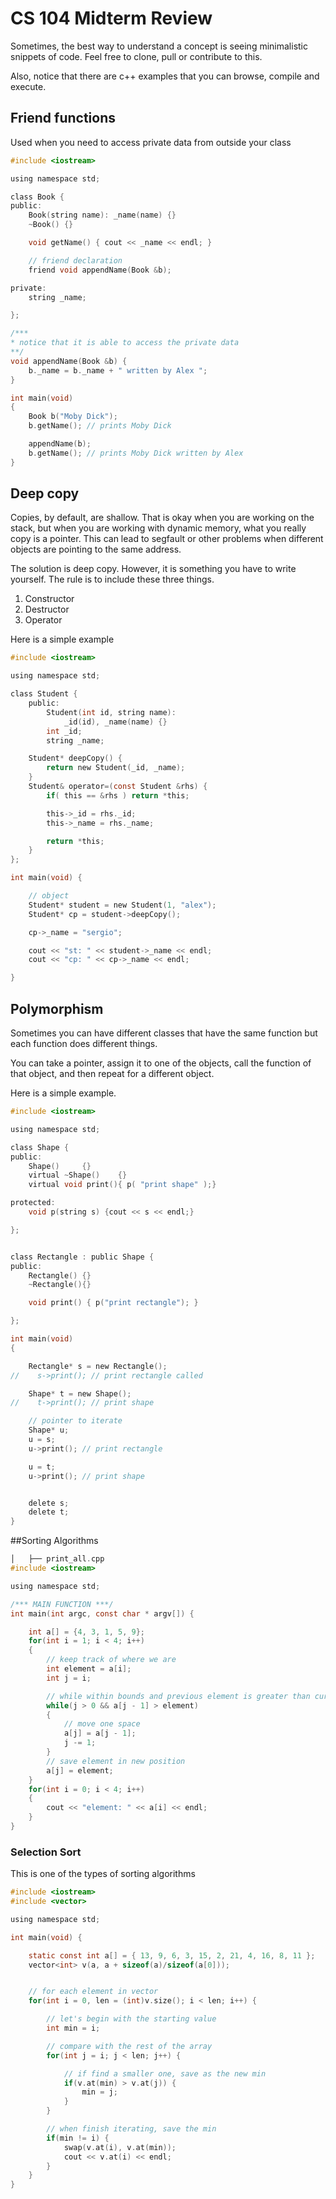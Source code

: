 # CS 104 Midterm Review

Sometimes, the best way to understand a concept
is seeing minimalistic snippets of code. Feel free
to clone, pull or contribute to this.

Also, notice that there are c++ examples that you can
browse, compile and execute.

## Friend functions
Used when you need to access private data
from outside your class

```c
#include <iostream>

using namespace std;

class Book {
public:
    Book(string name): _name(name) {}
    ~Book() {}

    void getName() { cout << _name << endl; }

    // friend declaration
    friend void appendName(Book &b);

private:
    string _name;

};

/***
* notice that it is able to access the private data
**/
void appendName(Book &b) {
    b._name = b._name + " written by Alex ";
}

int main(void)
{
    Book b("Moby Dick");
    b.getName(); // prints Moby Dick

    appendName(b);
    b.getName(); // prints Moby Dick written by Alex
}
```
## Deep copy

Copies, by default, are shallow. That is okay
when you are working on the stack, but when you
are working with dynamic memory, what you really
copy is a pointer. This can lead to segfault or
other problems when different objects are pointing
to the same address.

The solution is deep copy. However, it is something you
have to write yourself. The rule is to include these three
things.

1. Constructor
2. Destructor
3. Operator

Here is a simple example

```c
#include <iostream>

using namespace std;

class Student {
    public:
        Student(int id, string name):
            _id(id), _name(name) {}
        int _id;
        string _name;

    Student* deepCopy() {
        return new Student(_id, _name);
    }
    Student& operator=(const Student &rhs) {
        if( this == &rhs ) return *this;

        this->_id = rhs._id;
        this->_name = rhs._name;

        return *this;
    }
};

int main(void) {

    // object
    Student* student = new Student(1, "alex");
    Student* cp = student->deepCopy();

    cp->_name = "sergio";

    cout << "st: " << student->_name << endl;
    cout << "cp: " << cp->_name << endl;

}
```


## Polymorphism
Sometimes you can have different classes that have the
same function but each function does different things.

You can take a pointer, assign it to one of the objects,
call the function of that object, and then repeat for a
different object.

Here is a simple example.

```c
#include <iostream>

using namespace std;

class Shape {
public:
    Shape()     {}
    virtual ~Shape()    {}
    virtual void print(){ p( "print shape" );}

protected:
    void p(string s) {cout << s << endl;}

};


class Rectangle : public Shape {
public:
    Rectangle() {}
    ~Rectangle(){}

    void print() { p("print rectangle"); }

};

int main(void)
{

    Rectangle* s = new Rectangle();
//    s->print(); // print rectangle called

    Shape* t = new Shape();
//    t->print(); // print shape

    // pointer to iterate
    Shape* u;
    u = s;
    u->print(); // print rectangle

    u = t;
    u->print(); // print shape


    delete s;
    delete t;
}
```
##Sorting Algorithms


```c
│   ├── print_all.cpp
#include <iostream>

using namespace std;

/*** MAIN FUNCTION ***/
int main(int argc, const char * argv[]) {

    int a[] = {4, 3, 1, 5, 9};
    for(int i = 1; i < 4; i++)
    {
        // keep track of where we are
        int element = a[i];
        int j = i;

        // while within bounds and previous element is greater than current
        while(j > 0 && a[j - 1] > element)
        {
            // move one space
            a[j] = a[j - 1];
            j -= 1;
        }
        // save element in new position
        a[j] = element;
    }
    for(int i = 0; i < 4; i++)
    {
        cout << "element: " << a[i] << endl;
    }
}
```

### Selection Sort

This is one of the types of sorting algorithms

```c
#include <iostream>
#include <vector>

using namespace std;

int main(void) {

    static const int a[] = { 13, 9, 6, 3, 15, 2, 21, 4, 16, 8, 11 };
    vector<int> v(a, a + sizeof(a)/sizeof(a[0]));


    // for each element in vector
    for(int i = 0, len = (int)v.size(); i < len; i++) {

        // let's begin with the starting value
        int min = i;

        // compare with the rest of the array
        for(int j = i; j < len; j++) {

            // if find a smaller one, save as the new min
            if(v.at(min) > v.at(j)) {
                min = j;
            }
        }

        // when finish iterating, save the min
        if(min != i) {
            swap(v.at(i), v.at(min));
            cout << v.at(i) << endl;
        }
    }
}
```
